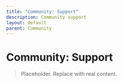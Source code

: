 ```yaml
---
title: "Community: Support"
description: Community support
layout: default
parent: Community
---
```


# Community: Support

> Placeholder. Replace with real content.
